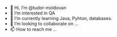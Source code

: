 - 👋 Hi, I’m @tudor-moldovan
- 👀 I’m interested in QA
- 🌱 I’m currently learning Java, Pyhton, databases.
- 💞️ I’m looking to collaborate on ...
- 📫 How to reach me ...

<!---
tudor-moldovan/tudor-moldovan is a ✨ special ✨ repository because its `README.md` (this file) appears on your GitHub profile.
You can click the Preview link to take a look at your changes.
--->
